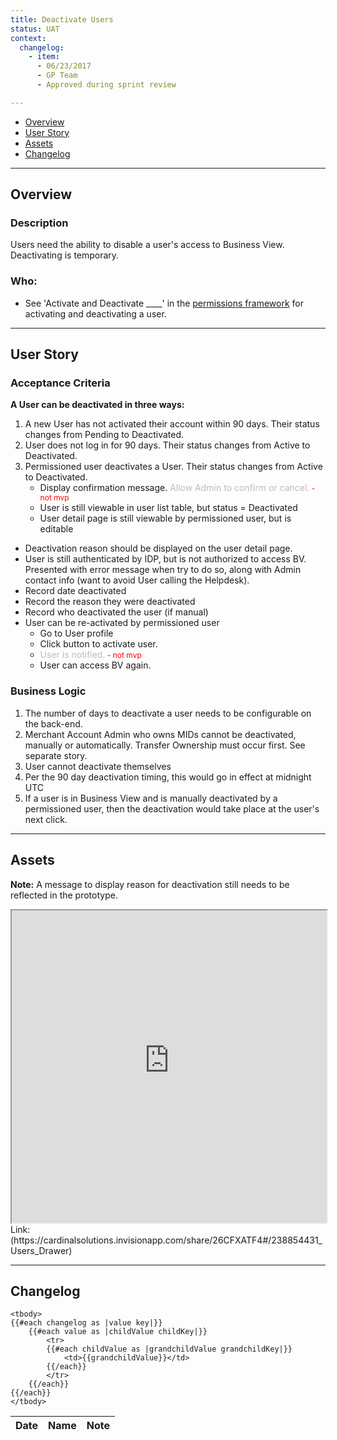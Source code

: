 ```yaml
---
title: Deactivate Users
status: UAT
context:
  changelog:
    - item:
      - 06/23/2017
      - GP Team
      - Approved during sprint review

---
```


- [Overview](#overview)
- [User Story](#user-story)
- [Assets](#assets)
- [Changelog](#changelog)

---

## Overview <a name="overview"></a>

### Description
Users need the ability to disable a user's access to Business View. Deactivating is temporary.

### Who:


- See 'Activate and Deactivate ____' in the [permissions framework](/docs/files/PermissionsFramework20170913.html) for activating and deactivating a user.

---

## User Story <a name="user-story"></a>

### Acceptance Criteria
**A User can be deactivated in three ways:**

1. A new User has not activated their account within 90 days. Their status changes from Pending to Deactivated.
2. User does not log in for 90 days. Their status changes from Active to Deactivated.
3. Permissioned user deactivates a User. Their status changes from Active to Deactivated.
	* Display confirmation message. <font style="color:#bcbcbc">Allow Admin to confirm or cancel.</font><font style="color:#ff0000;font-size:12px"> - not mvp</font>
	* User is still viewable in user list table, but status = Deactivated
	* User detail page is still viewable by permissioned user, but is editable

- Deactivation reason should be displayed on the user detail page.
- User is still authenticated by IDP, but is not authorized to access BV. Presented with error message when try to do so, along with Admin contact info (want to avoid User calling the Helpdesk).
- Record date deactivated
- Record the reason they were deactivated
- Record who deactivated the user (if manual)
- User can be re-activated by permissioned user
	* Go to User profile
	* Click button to activate user.
	* <font style="color:#bcbcbc">User is notified.</font><font style="color:#ff0000;font-size:12px"> - not mvp</font>
	* User can access BV again.

### Business Logic
1. The number of days to deactivate a user needs to be configurable on the back-end.
2. Merchant Account Admin who owns MIDs cannot be deactivated, manually or automatically. Transfer Ownership must occur first. See separate story.
3. User cannot deactivate themselves
4. Per the 90 day deactivation timing, this would go in effect at midnight UTC
5. If a user is in Business View and is manually deactivated by a permissioned user, then the deactivation would take place at the user's next click.

---

## Assets <a name="assets"></a>

**Note:** A message to display reason for deactivation still needs to be reflected in the prototype.
<iframe width="100%" height="500" src="https://cardinalsolutions.invisionapp.com/share/26CFXATF4#/238854431_Users_Drawer"></iframe>
Link: (https://cardinalsolutions.invisionapp.com/share/26CFXATF4#/238854431_Users_Drawer)

---

## Changelog <a name="changelog"></a>

<table>
	<thead>
		<th>Date</th>
		<th>Name</th>
		<th>Note</th>
	</thead>

	<tbody>
	{{#each changelog as |value key|}}
		{{#each value as |childValue childKey|}}
			<tr>
			{{#each childValue as |grandchildValue grandchildKey|}}
				<td>{{grandchildValue}}</td>
			{{/each}}		
			</tr>
		{{/each}}
	{{/each}}
	</tbody>
</table>

